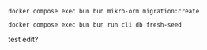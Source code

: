 ```
docker compose exec bun bun mikro-orm migration:create
```

```
docker compose exec bun bun run cli db fresh-seed
```

test edit?
